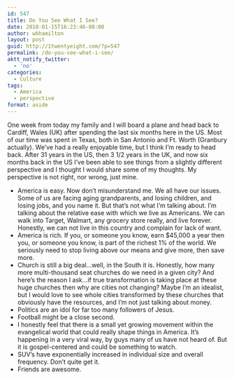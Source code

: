 ```yaml
---
id: 547
title: Do You See What I See?
date: 2010-01-15T16:23:46-08:00
author: wbhamilton
layout: post
guid: http://1twentyeight.com/?p=547
permalink: /do-you-see-what-i-see/
aktt_notify_twitter:
  - 'no'
categories:
  - Culture
tags:
  - America
  - perspective
format: aside
---
```

One week from today my family and I will board a plane and head back to Cardiff, Wales (UK) after spending the last six months here in the US. Most of our time was spent in Texas, both in San Antonio and Ft. Worth (Granbury actually). We&#8217;ve had a really enjoyable time, but I think I&#8217;m ready to head back. After 31 years in the US, then 3 1/2 years in the UK, and now six months back in the US I&#8217;ve been able to see things from a slightly different perspective and I thought I would share some of my thoughts. My perspective is not right, nor wrong, just mine.

  * America is easy. Now don&#8217;t misunderstand me. We all have our issues. Some of us are facing aging grandparents, and losing children, and losing jobs, and you name it. But that&#8217;s not what I&#8217;m talking about. I&#8217;m talking about the relative ease with which we live as Americans. We can walk into Target, Walmart, any grocery store really, and live forever. Honestly, we can not live in this country and complain for lack of want.
  * America is rich. If you, or someone you know, earn $45,000 a year then you, or someone you know, is part of the richest 1% of the world. We seriously need to stop living above our means and give more, then save more.
  * Church is still a big deal&#8230;well, in the South it is. Honestly, how many more multi-thousand seat churches do we need in a given city? And here&#8217;s the reason I ask&#8230;if true transformation is taking place at these huge churches then why are cities not changing? Maybe I&#8217;m an idealist, but I would love to see whole cities transformed by these churches that obviously have the resources, and I&#8217;m not just talking about money.
  * Politics are an idol for far too many followers of Jesus.
  * Football might be a close second.
  * I honestly feel that there is a small yet growing movement within the evangelical world that could really shape things in America. It&#8217;s happening in a very viral way, by guys many of us have not heard of. But it is gospel-centered and could be something to watch.
  * SUV&#8217;s have exponentially increased in individual size and overall frequency. Don&#8217;t quite get it.
  * Friends are awesome.